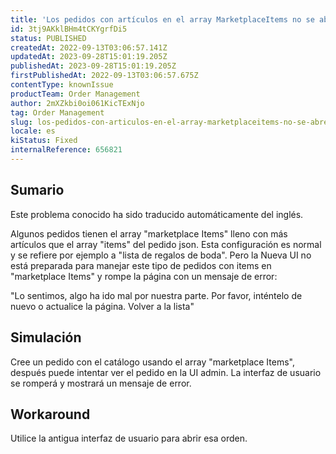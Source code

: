 ```yaml
---
title: 'Los pedidos con artículos en el array MarketplaceItems no se abren en New UI Admin'
id: 3tj9AKklBHm4tCKYgrfDi5
status: PUBLISHED
createdAt: 2022-09-13T03:06:57.141Z
updatedAt: 2023-09-28T15:01:19.205Z
publishedAt: 2023-09-28T15:01:19.205Z
firstPublishedAt: 2022-09-13T03:06:57.675Z
contentType: knownIssue
productTeam: Order Management
author: 2mXZkbi0oi061KicTExNjo
tag: Order Management
slug: los-pedidos-con-articulos-en-el-array-marketplaceitems-no-se-abren-en-new-ui-admin
locale: es
kiStatus: Fixed
internalReference: 656821
---
```


## Sumario

<div class="alert alert-info">
  <p>Este problema conocido ha sido traducido automáticamente del inglés.</p>
</div>



Algunos pedidos tienen el array "marketplace Items" lleno con más artículos que el array "items" del pedido json. Esta configuración es normal y se refiere por ejemplo a "lista de regalos de boda".
Pero la Nueva UI no está preparada para manejar este tipo de pedidos con items en "marketplace Items" y rompe la página con un mensaje de error:


"Lo sentimos, algo ha ido mal por nuestra parte.
Por favor, inténtelo de nuevo o actualice la página.
Volver a la lista"



##

## Simulación



Cree un pedido con el catálogo usando el array "marketplace Items", después puede intentar ver el pedido en la UI admin. La interfaz de usuario se romperá y mostrará un mensaje de error.



## Workaround


Utilice la antigua interfaz de usuario para abrir esa orden.





